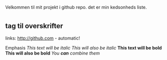 Velkommen til mit projekt i github repo. det er min kedsonheds liste. 

# <h2> tag til overskrifter

links: 
http://github.com - automatic!

Emphasis
*This text will be italic*
_This will also be italic_
**This text will be bold**
__This will also be bold__
*You **can** combine them* 
